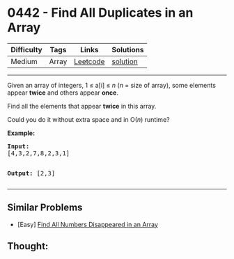 # 0442 - Find All Duplicates in an Array

Difficulty  | Tags | Links | Solutions
----------- | ---- | ----- | -----
Medium | Array | [Leetcode](https://leetcode.com/problems/find-all-duplicates-in-an-array) | [solution](https://leetcode.com/problems/find-all-duplicates-in-an-array/solution/)


-----------

<p>Given an array of integers, 1 &le; a[i] &le; <i>n</i> (<i>n</i> = size of array), some elements appear <b>twice</b> and others appear <b>once</b>.</p>

<p>Find all the elements that appear <b>twice</b> in this array.</p>

<p>Could you do it without extra space and in O(<i>n</i>) runtime?</p>
</p>
<p><b>Example:</b><br/>
<pre>
<b>Input:</b>
[4,3,2,7,8,2,3,1]

<b>Output:</b>
[2,3]
</pre>

-----------


## Similar Problems

- [Easy] [Find All Numbers Disappeared in an Array](find-all-numbers-disappeared-in-an-array)




## Thought:
